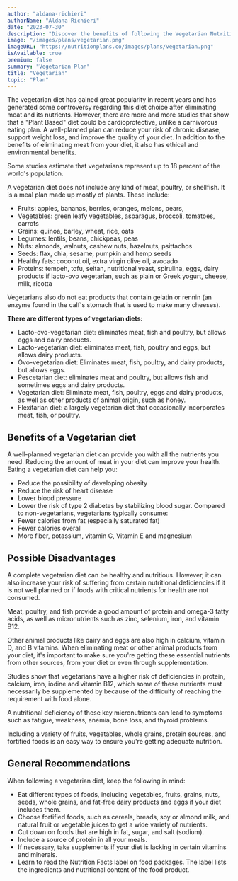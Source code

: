 ```yaml
---
author: "aldana-richieri"
authorName: "Aldana Richieri"
date: "2023-07-30"
description: "Discover the benefits of following the Vegetarian Nutrition Plan!"
image: "/images/plans/vegetarian.png"
imageURL: "https://nutritionplans.co/images/plans/vegetarian.png"
isAvailable: true
premium: false
summary: "Vegetarian Plan"
title: "Vegetarian"
topic: "Plan"
---
```


The vegetarian diet has gained great popularity in recent years and has generated some controversy regarding this diet choice after eliminating meat and its nutrients. However, there are more and more studies that show that a "Plant Based" diet could be cardioprotective, unlike a carnivorous eating plan. A well-planned plan can reduce your risk of chronic disease, support weight loss, and improve the quality of your diet. In addition to the benefits of eliminating meat from your diet, it also has ethical and environmental benefits.

Some studies estimate that vegetarians represent up to 18 percent of the world's population.

A vegetarian diet does not include any kind of meat, poultry, or shellfish. It is a meal plan made up mostly of plants. These include:

- Fruits: apples, bananas, berries, oranges, melons, pears,
- Vegetables: green leafy vegetables, asparagus, broccoli, tomatoes, carrots
- Grains: quinoa, barley, wheat, rice, oats
- Legumes: lentils, beans, chickpeas, peas
- Nuts: almonds, walnuts, cashew nuts, hazelnuts, psittachos
- Seeds: flax, chia, sesame, pumpkin and hemp seeds
- Healthy fats: coconut oil, extra virgin olive oil, avocado
- Proteins: tempeh, tofu, seitan, nutritional yeast, spirulina, eggs, dairy products if lacto-ovo vegetarian, such as plain or Greek yogurt, cheese, milk, ricotta

Vegetarians also do not eat products that contain gelatin or rennin (an enzyme found in the calf's stomach that is used to make many cheeses).

**There are different types of vegetarian diets:**

- Lacto-ovo-vegetarian diet: eliminates meat, fish and poultry, but allows eggs and dairy products.
- Lacto-vegetarian diet: eliminates meat, fish, poultry and eggs, but allows dairy products.
- Ovo-vegetarian diet: Eliminates meat, fish, poultry, and dairy products, but allows eggs.
- Pescetarian diet: eliminates meat and poultry, but allows fish and sometimes eggs and dairy products.
- Vegetarian diet: Eliminate meat, fish, poultry, eggs and dairy products, as well as other products of animal origin, such as honey.
- Flexitarian diet: a largely vegetarian diet that occasionally incorporates meat, fish, or poultry.

## **Benefits of a Vegetarian diet**

A well-planned vegetarian diet can provide you with all the nutrients you need. Reducing the amount of meat in your diet can improve your health. Eating a vegetarian diet can help you:

- Reduce the possibility of developing obesity
- Reduce the risk of heart disease
- Lower blood pressure
- Lower the risk of type 2 diabetes by stabilizing blood sugar.
  Compared to non-vegetarians, vegetarians typically consume:
- Fewer calories from fat (especially saturated fat)
- Fewer calories overall
- More fiber, potassium, vitamin C, Vitamin E and magnesium

## **Possible Disadvantages**

A complete vegetarian diet can be healthy and nutritious. However, it can also increase your risk of suffering from certain nutritional deficiencies if it is not well planned or if foods with critical nutrients for health are not consumed.

Meat, poultry, and fish provide a good amount of protein and omega-3 fatty acids, as well as micronutrients such as zinc, selenium, iron, and vitamin B12.

Other animal products like dairy and eggs are also high in calcium, vitamin D, and B vitamins.
When eliminating meat or other animal products from your diet, it's important to make sure you're getting these essential nutrients from other sources, from your diet or even through supplementation.

Studies show that vegetarians have a higher risk of deficiencies in protein, calcium, iron, iodine and vitamin B12, which some of these nutrients must necessarily be supplemented by because of the difficulty of reaching the requirement with food alone.

A nutritional deficiency of these key micronutrients can lead to symptoms such as fatigue, weakness, anemia, bone loss, and thyroid problems.

Including a variety of fruits, vegetables, whole grains, protein sources, and fortified foods is an easy way to ensure you're getting adequate nutrition.

## **General Recommendations**

When following a vegetarian diet, keep the following in mind:

- Eat different types of foods, including vegetables, fruits, grains, nuts, seeds, whole grains, and fat-free dairy products and eggs if your diet includes them.
- Choose fortified foods, such as cereals, breads, soy or almond milk, and natural fruit or vegetable juices to get a wide variety of nutrients.
- Cut down on foods that are high in fat, sugar, and salt (sodium).
- Include a source of protein in all your meals.
- If necessary, take supplements if your diet is lacking in certain vitamins and minerals.
- Learn to read the Nutrition Facts label on food packages. The label lists the ingredients and nutritional content of the food product.
